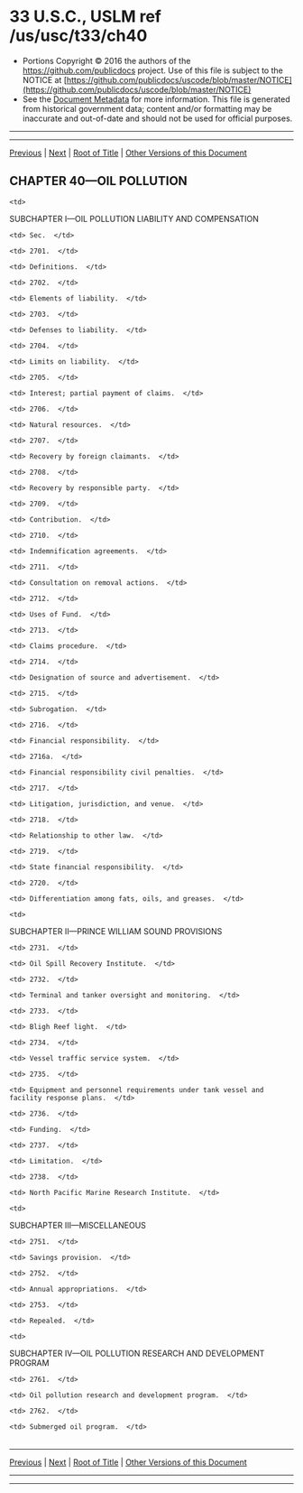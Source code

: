---
---

# 33 U.S.C., USLM ref /us/usc/t33/ch40

* Portions Copyright © 2016 the authors of the https://github.com/publicdocs project.
  Use of this file is subject to the NOTICE at [https://github.com/publicdocs/uscode/blob/master/NOTICE](https://github.com/publicdocs/uscode/blob/master/NOTICE)
* See the [Document Metadata](././../../../..//README.md) for more information.
  This file is generated from historical government data; content and/or formatting may be inaccurate and out-of-date and should not be used for official purposes.

----------
----------

[Previous](./../../../..//us/usc/t33/ch39/schII/m__us_usc_t33_s2623.md) | [Next](./../../../..//us/usc/t33/ch40/schI/m__us_usc_t33_ch40_schI.md) | [Root of Title](./../../../../) | [Other Versions of this Document](https://publicdocs.github.io/go/links?ns=uslm&ref=%2Fus%2Fusc%2Ft33%2Fch40)

## CHAPTER 40—OIL POLLUTION

<table>

  <tr>

    <td> 

SUBCHAPTER I—OIL POLLUTION LIABILITY AND COMPENSATION  </td>

  </tr>

  <tr>

    <td> Sec.  </td>

  </tr>

  <tr>

    <td> 2701.  </td>

    <td> Definitions.  </td>

  </tr>

  <tr>

    <td> 2702.  </td>

    <td> Elements of liability.  </td>

  </tr>

  <tr>

    <td> 2703.  </td>

    <td> Defenses to liability.  </td>

  </tr>

  <tr>

    <td> 2704.  </td>

    <td> Limits on liability.  </td>

  </tr>

  <tr>

    <td> 2705.  </td>

    <td> Interest; partial payment of claims.  </td>

  </tr>

  <tr>

    <td> 2706.  </td>

    <td> Natural resources.  </td>

  </tr>

  <tr>

    <td> 2707.  </td>

    <td> Recovery by foreign claimants.  </td>

  </tr>

  <tr>

    <td> 2708.  </td>

    <td> Recovery by responsible party.  </td>

  </tr>

  <tr>

    <td> 2709.  </td>

    <td> Contribution.  </td>

  </tr>

  <tr>

    <td> 2710.  </td>

    <td> Indemnification agreements.  </td>

  </tr>

  <tr>

    <td> 2711.  </td>

    <td> Consultation on removal actions.  </td>

  </tr>

  <tr>

    <td> 2712.  </td>

    <td> Uses of Fund.  </td>

  </tr>

  <tr>

    <td> 2713.  </td>

    <td> Claims procedure.  </td>

  </tr>

  <tr>

    <td> 2714.  </td>

    <td> Designation of source and advertisement.  </td>

  </tr>

  <tr>

    <td> 2715.  </td>

    <td> Subrogation.  </td>

  </tr>

  <tr>

    <td> 2716.  </td>

    <td> Financial responsibility.  </td>

  </tr>

  <tr>

    <td> 2716a.  </td>

    <td> Financial responsibility civil penalties.  </td>

  </tr>

  <tr>

    <td> 2717.  </td>

    <td> Litigation, jurisdiction, and venue.  </td>

  </tr>

  <tr>

    <td> 2718.  </td>

    <td> Relationship to other law.  </td>

  </tr>

  <tr>

    <td> 2719.  </td>

    <td> State financial responsibility.  </td>

  </tr>

  <tr>

    <td> 2720.  </td>

    <td> Differentiation among fats, oils, and greases.  </td>

  </tr>

  <tr>

    <td> 

SUBCHAPTER II—PRINCE WILLIAM SOUND PROVISIONS  </td>

  </tr>

  <tr>

    <td> 2731.  </td>

    <td> Oil Spill Recovery Institute.  </td>

  </tr>

  <tr>

    <td> 2732.  </td>

    <td> Terminal and tanker oversight and monitoring.  </td>

  </tr>

  <tr>

    <td> 2733.  </td>

    <td> Bligh Reef light.  </td>

  </tr>

  <tr>

    <td> 2734.  </td>

    <td> Vessel traffic service system.  </td>

  </tr>

  <tr>

    <td> 2735.  </td>

    <td> Equipment and personnel requirements under tank vessel and facility response plans.  </td>

  </tr>

  <tr>

    <td> 2736.  </td>

    <td> Funding.  </td>

  </tr>

  <tr>

    <td> 2737.  </td>

    <td> Limitation.  </td>

  </tr>

  <tr>

    <td> 2738.  </td>

    <td> North Pacific Marine Research Institute.  </td>

  </tr>

  <tr>

    <td> 

SUBCHAPTER III—MISCELLANEOUS  </td>

  </tr>

  <tr>

    <td> 2751.  </td>

    <td> Savings provision.  </td>

  </tr>

  <tr>

    <td> 2752.  </td>

    <td> Annual appropriations.  </td>

  </tr>

  <tr>

    <td> 2753.  </td>

    <td> Repealed.  </td>

  </tr>

  <tr>

    <td> 

SUBCHAPTER IV—OIL POLLUTION RESEARCH AND DEVELOPMENT PROGRAM  </td>

  </tr>

  <tr>

    <td> 2761.  </td>

    <td> Oil pollution research and development program.  </td>

  </tr>

  <tr>

    <td> 2762.  </td>

    <td> Submerged oil program.  </td>

  </tr>

</table>

----------

[Previous](./../../../..//us/usc/t33/ch39/schII/m__us_usc_t33_s2623.md) | [Next](./../../../..//us/usc/t33/ch40/schI/m__us_usc_t33_ch40_schI.md) | [Root of Title](./../../../../) | [Other Versions of this Document](https://publicdocs.github.io/go/links?ns=uslm&ref=%2Fus%2Fusc%2Ft33%2Fch40)

----------
----------



